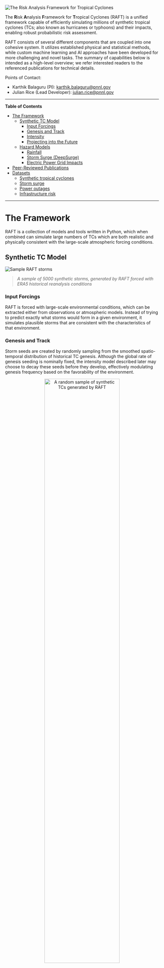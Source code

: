 ![The Risk Analysis Framework for Tropical Cyclones](/assets/img/raft_logo_header.jpg)

The **R**isk **A**nalysis **F**ramework for **T**ropical Cyclones (RAFT) is a unified framework capable of efficiently simulating millions of synthetic tropical cyclones (TCs; also known as hurricanes or typhoons) and their impacts, enabling robust probabilistic risk assessment.

RAFT consists of several different components that are coupled into one cohesive system. It utilizes established physical and statistical methods, while custom machine learning and AI approaches have been developed for more challenging and novel tasks. The summary of capabilities below is intended as a high-level overview; we refer interested readers to the referenced publications for technical details.

Points of Contact:
* Karthik Balaguru (PI): karthik.balaguru@pnnl.gov
* Julian Rice (Lead Developer): julian.rice@pnnl.gov

<hr>

**Table of Contents**
- [The Framework](#the-framework)
  - [Synthetic TC Model](#synthetic-tc-model)
    - [Input Forcings](#input-forcings)
    - [Genesis and Track](#genesis-and-track)
    - [Intensity](#intensity)
    - [Projecting into the Future](#projecting-into-the-future)
  - [Hazard Models](#hazard-models)
    - [Rainfall](#rainfall)
    - [Storm Surge (DeepSurge)](#storm-surge-deepsurge)
    - [Electric Power Grid Impacts](#electric-power-grid-impacts)
- [Peer-Reviewed Publications](#peer-reviewed-publications)
- [Datasets](#datasets)
    - [Synthetic tropical cyclones](#synthetic-tropical-cyclones)
    - [Storm surge](#storm-surge)
    - [Power outages](#power-outages)
    - [Infrastructure risk](#infrastructure-risk)

<hr>


# The Framework

RAFT is a collection of models and tools written in Python, which when combined can simulate large numbers of TCs which are both realistic and physically consistent with the large-scale atmospheric forcing conditions.

## Synthetic TC Model

<!-- ![Sample storms from RAFT](/assets/img/raft_historical_tracks.jpg) -->
<!-- > _(top) Comparison of 200 randomly sampled observed and synthetic RAFT TCs in the North Atlantic. (bottom) Comparison of the TC frequency between the observational record and 40,000 RAFT storms. (Xu et al. [2024](https://doi.org/10.1038/s41597-024-02952-7))_ -->

![Sample RAFT storms](/assets/img/ERA5_randomly_sampled_track_intensities_5000.png)
> _A sample of 5000 synthetic storms, generated by RAFT forced with ERA5 historical reanalysis conditions_


### Input Forcings
RAFT is forced with large-scale environmental conditions, which can be extracted either from observations or atmospheric models. Instead of trying to predict exactly what storms would form in a given environment, it simulates plausible storms that are consistent with the characteristics of that environment.

### Genesis and Track
Storm seeds are created by randomly sampling from the smoothed spatio-temporal distribution of historical TC genesis. Although the global rate of genesis seeding is nominally fixed, the intensity model described later may choose to decay these seeds before they develop, effectively modulating genesis frequency based on the favorability of the environment. 

<div style="text-align: center">
  <img 
    src="/assets/img/synthetic_genesis_samples_trimmed.gif" 
    alt="A random sample of synthetic TCs generated by RAFT"
    style="width: 70%"
  >
</div>

<!-- > _Animation of sampled genesis points from RAFT_ -->

These seeds are then propagated with the beta-advection method, which at its most basic means that the storms are blown by the large-scale prevailing winds. The beta-advection technique was initially described by Emanuel et al. ([2006](https://doi.org/10.1175/BAMS-87-3-299)), with an improved beta scheme as described in Xu et al. ([2024](https://doi.org/10.1038/s41597-024-02952-7)). Note that these tracks are NOT simply perturbations of historical events, but entirely new storms (yet physically realistic) that in some cases have never been seen before.

### Intensity
Storm intensity is modeled with a deep learning neural network developed for this framework. Xu et al. ([2021](https://doi.org/10.1175/WAF-D-20-0104.1)) details the methodology, and finds that the model is competitive with&mdash;and even occasionally outperforms&mdash;operational TC intensity forecasts.

<div style="text-align: center">
  <img 
    src="/assets/img/intensity_model_performance.jpg" 
    alt="Performance of the intensity model"
    style="width: 60%"
  >
</div>

> _Average error of our AI intensity model (MLP), compared with a number of established methods including NHC Official Forecasts (OFCL) and NOAA's Hurricane Weather & Research Forecasting model (HWFI) (Xu et al. [2021](https://doi.org/10.1175/WAF-D-20-0104.1))_

### Projecting into the Future
Because RAFT does not require high-resolution forcings, it can be forced with lower-resolution future climate simulations such as those from the CMIP6 project. This enables the projection of TC behavior into the future under various different scenarios. This methodology is described and explored by Balaguru et al. ([2023](https://doi.org/10.1126/sciadv.adf0259)), who find substantially increasing coastal hurricane risk in the U.S. in the SSP5-8.5 scenario.

![Sample of future-climate tracks](/assets/img/E3SM_nearfuture_randomly_sampled_track_intensities_500.png)
> _A sample of 500 RAFT storms representative of a possible future atmosphere, forced by simulated 2015-2050 conditions from the E3SM atmospheric model under the SSP5-8.5_


## Hazard Models

Once an ensemble of TCs have been created, RAFT can assess a variety of impacts. Because of the significant sample size of TCs that RAFT generates (tens-of-thousands to millions), this enables the estimation of very rare impacts (e.g. 1-in-500-year events) that would otherwise be very difficult to model or observe.

### Rainfall
There are two rainfall models in this repository:
- TCR is a physics-based rainfall model described in Lu & Lin et al. ([2018](https://doi.org/10.1002/2013GL058284)). Our implementation is described in Xu et al. ([2024](https://doi.org/10.1038/s41597-024-02952-7)).
- PHRaMM is a physics-based rainfall model described in Kim et al. ([2022](https://doi.org/10.1038/s41612-022-00308-9)). We have found TCR to perform better overall, so this component may be out of date.

A deep learning AI rainfall model is currently in development.

![Rainfall examples](/assets/img/rainfall.png)
> _Accumulated TCR rainfall from two sample RAFT storms (Xu et al. [2024](https://doi.org/10.1038/s41597-024-02952-7))_

### Storm Surge (DeepSurge)

Storm surge hazards are one of the most dangerous impacts from TCs, yet traditional surge models are often computationally expensive. To handle such large ensembles as generated by RAFT, we developed an AI storm surge model called DeepSurge. The first version of this model is described in Rice et al. ([2025](https://doi.org/10.1088/1748-9326/adfd74)), while a second version is in development.

![Storm surge simulation](/assets/img/storm_surge.jpg)
> _The future change in 1-in-100-year storm surge height along the U.S. Gulf and East coasts, estimated from an ensemble of 900,000 RAFT storms (Rice et al. [2025](https://doi.org/10.1088/1748-9326/adfd74))_


### Electric Power Grid Impacts

A generalized power outage model, the Electric Power Outages from Cyclone Hazards (EPOCH) model, described in Rice et al. ([2025](https://doi.org/10.1088/1748-9326/adad85)), was developed to assess the risk posed by RAFT-simulated TCs to the electric grid. Development of this model is actively ongoing.

![Power outage risk](/assets/img/outages.jpg)
> _Historical (1980-2015) and future (2065-2100) tropical cyclone-induced electric power outage risk, as projected by RAFT (Rice et al. [2025](https://doi.org/10.1088/1748-9326/adad85))_

RAFT can also be used to assess the hazard posed by TCs to other energy infrastructure, such as wind turbines. This method was used to quantify future changes in hazard along the U.S. coastline in Lipari et al. ([2024](https://doi.org/10.1038/s43247-024-01887-6)).

![TC wind return periods](/assets/img/wind_return_periods.jpg)
> _20, 50, and 100-year return period coastal wind speeds as estimated from an ensemble of 900,000 RAFT storms (Lipari et al. [2024](https://doi.org/10.1038/s43247-024-01887-6))_



# Peer-Reviewed Publications

#### 2025
Rice, J. R., Balaguru, K., Ticona Rollano, F., Wilson, J., Daniel, B., Judi, D., Sun, N., & Leung, L. R. (2025). Projecting U.S. coastal storm surge risks and impacts with deep learning. Environmental Research Letters, 20(10), 104013. https://doi.org/10.1088/1748-9326/adfd74

Rice, J. R., Balaguru, K., Staid, A., Xu, W., & Judi, D. (2025). Projected increases in tropical cyclone-induced U.S. electric power outage risk. Environmental Research Letters, 20(3), 034030. https://doi.org/10.1088/1748-9326/adad85

#### 2024
Lipari, S., Balaguru, K., Rice, J., Feng, S., Xu, W., K. Berg, L., & Judi, D. (2024). Amplified threat of tropical cyclones to US offshore wind energy in a changing climate. Communications Earth & Environment, 5(1), 1–10. https://doi.org/10.1038/s43247-024-01887-6

Xu, W., Balaguru, K., Judi, D. R., Rice, J., Leung, L. R., & Lipari, S. (2024). A North Atlantic synthetic tropical cyclone track, intensity, and rainfall dataset. Scientific Data, 11(1), 130. https://doi.org/10.1038/s41597-024-02952-7

#### 2023
Balaguru, K., Xu, W., Chang, C.-C., Leung, L. R., Judi, D. R., Hagos, S. M., Wehner, M. F., Kossin, J. P., & Ting, M. (2023). Increased U.S. coastal hurricane risk under climate change. Science Advances, 9(14), eadf0259. https://doi.org/10.1126/sciadv.adf0259

#### 2021
Xu, W., Balaguru, K., August, A., Lalo, N., Hodas, N., DeMaria, M., & Judi, D. (2021). Deep Learning Experiments for Tropical Cyclone Intensity Forecasts. Weather and Forecasting, 36(4), 1453–1470. https://doi.org/10.1175/WAF-D-20-0104.1

#### 2018
Kelly, P., Leung, L. R., Balaguru, K., Xu, W., Mapes, B., & Soden, B. (2018). Shape of Atlantic Tropical Cyclone Tracks and the Indian Monsoon. Geophysical Research Letters, 45(19), 10,746-10,755. https://doi.org/10.1029/2018GL080098


# Datasets

### Synthetic tropical cyclones

40,000 synthetic TCs in the North Atlantic basin, from RAFT forced by ERA5 reanalysis:

> Xu, W., Balaguru, K., Judi, D. R., Rice, J., Leung, L. R., & Lipari, S. (2024). A North Atlantic synthetic tropical cyclone track, intensity, and rainfall dataset. Scientific Data, 11(1), 130. https://doi.org/10.1038/s41597-024-02952-7

### Storm surge

Storm surge data for the North Atlantic coastline generated by applying the DeepSurge (v1) storm surge model to 900,000 synthetic tropical cyclones created with RAFT forced by CMIP6 data for the historical (1980-2015) and future (2066-2100) climate under SSP5-8.5:

> Rice, J. R., Balaguru, K., Ticona Rollano, F., Wilson, J., Daniel, B., Xu, W., Judi, D., Sun, N., & Leung, R. (2025). DeepSurge storm surge predictions for RAFT-CMIP6 tropical cyclones in the North Atlantic [Dataset]. Zenodo. https://doi.org/10.5281/zenodo.15021868

### Power outages

Power outages at a U.S. county level, modeled for 900,000 RAFT TCs forced by CMIP6 for the historical (1980-2014) and future (2066-2100) period under SSP5-8.5 warming. Outages are modeled with the Electric Power Outages from Cyclone Hazards (EPOCH) model, which was trained on county-level outage data from 23 historical TC events in the EAGLE-I dataset:

> Rice, J. R., Balaguru, K., Staid, A., Xu, W., & Judi, D. (2024). Electric power outages from 900k simulated hurricanes in a changing climate, for the United States and Puerto Rico [Dataset]. Zenodo. https://doi.org/10.5281/zenodo.12746675

### Infrastructure risk

Hub-height wind and damage probability maps for wind turbines exposed to RAFT-CMIP6 tropical cyclones from historical (1980-2014) and future (2066-2100) climate scenarios along the U.S. Atlantic and Gulf Coasts:

> Lipari, S., Balaguru, K., Rice, J., Feng, S., Xu, W., Berg, L., & Judi, D. (2024). Offshore wind turbine damage probability maps and hub height TC wind speeds for U.S. Atlantic and Gulf Coasts exposed to historical and future tropical cyclones [Dataset]. Zenodo. https://doi.org/10.5281/zenodo.13840812

